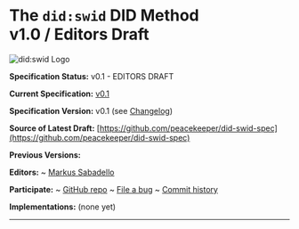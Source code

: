 The `did:swid` DID Method<br>v1.0 / Editors Draft
==================

![did:swid Logo](https://raw.githubusercontent.com/peacekeeper/did-swid-spec/refs/heads/main/didswid.jpg)

**Specification Status:** v0.1 - EDITORS DRAFT

**Current Specification:** [v0.1](../v0.1)

**Specification Version:** v0.1 (see [Changelog](#didwebvh-version-changelog))

**Source of Latest Draft:**
  [https://github.com/peacekeeper/did-swid-spec](https://github.com/peacekeeper/did-swid-spec)

**Previous Versions:**

**Editors:**
~ [Markus Sabadello](https://github.com/peacekeeper)

**Participate:**
~ [GitHub repo](https://github.com/peacekeeper/did-swid-spec)
~ [File a bug](https://github.com/peacekeeper/did-swid-spec/issues)
~ [Commit history](https://github.com/peacekeeper/did-swid-spec/commits/main)

**Implementations:**
(none yet)

------------------------------------
